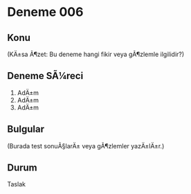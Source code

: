 ﻿# Deneme 006

## Konu
(KÄ±sa Ã¶zet: Bu deneme hangi fikir veya gÃ¶zlemle ilgilidir?)

## Deneme SÃ¼reci
1. AdÄ±m
2. AdÄ±m
3. AdÄ±m

## Bulgular
(Burada test sonuÃ§larÄ± veya gÃ¶zlemler yazÄ±lÄ±r.)

## Durum
Taslak
